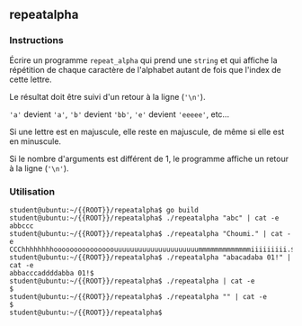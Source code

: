 ## repeatalpha

### Instructions

Écrire un programme `repeat_alpha` qui prend une `string` et qui affiche la répétition de chaque caractère de l'alphabet autant de fois que l'index de cette lettre.

Le résultat doit être suivi d'un retour à la ligne (`'\n'`).

`'a'` devient `'a'`, `'b'` devient `'bb'`, `'e'` devient `'eeeee'`, etc...

Si une lettre est en majuscule, elle reste en majuscule, de même si elle est en minuscule.

Si le nombre d'arguments est différent de 1, le programme affiche un retour à la ligne (`'\n'`).

### Utilisation

```console
student@ubuntu:~/{{ROOT}}/repeatalpha$ go build
student@ubuntu:~/{{ROOT}}/repeatalpha$ ./repeatalpha "abc" | cat -e
abbccc
student@ubuntu:~/{{ROOT}}/repeatalpha$ ./repeatalpha "Choumi." | cat -e
CCChhhhhhhhooooooooooooooouuuuuuuuuuuuuuuuuuuuummmmmmmmmmmmmiiiiiiiii.$
student@ubuntu:~/{{ROOT}}/repeatalpha$ ./repeatalpha "abacadaba 01!" | cat -e
abbacccaddddabba 01!$
student@ubuntu:~/{{ROOT}}/repeatalpha$ ./repeatalpha | cat -e
$
student@ubuntu:~/{{ROOT}}/repeatalpha$ ./repeatalpha "" | cat -e
$
student@ubuntu:~/{{ROOT}}/repeatalpha$
```
